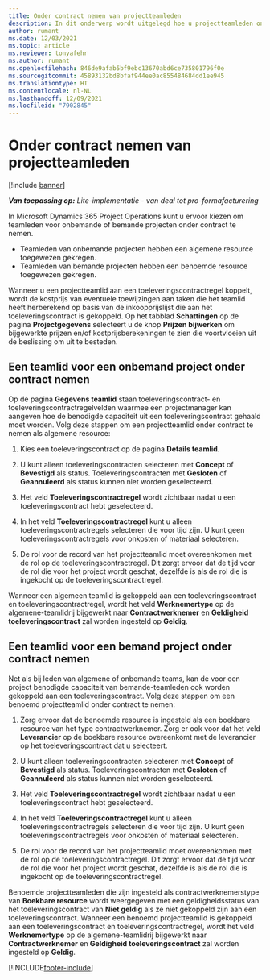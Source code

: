 ```yaml
---
title: Onder contract nemen van projectteamleden
description: In dit onderwerp wordt uitgelegd hoe u projectteamleden onder contract neemt in Microsoft Dynamics 365 Project Operations.
author: rumant
ms.date: 12/03/2021
ms.topic: article
ms.reviewer: tonyafehr
ms.author: rumant
ms.openlocfilehash: 846de9afab5bf9ebc13670abd6ce735801796f0e
ms.sourcegitcommit: 45893132bd8bfaf944ee0ac855484684dd1ee945
ms.translationtype: HT
ms.contentlocale: nl-NL
ms.lasthandoff: 12/09/2021
ms.locfileid: "7902845"
---
```

# <a name="subcontracting-project-team-members"></a>Onder contract nemen van projectteamleden

[!include [banner](../../includes/dataverse-preview.md)]

_**Van toepassing op:** Lite-implementatie - van deal tot pro-formafacturering_

In Microsoft Dynamics 365 Project Operations kunt u ervoor kiezen om teamleden voor onbemande of bemande projecten onder contract te nemen.

- Teamleden van onbemande projecten hebben een algemene resource toegewezen gekregen.
- Teamleden van bemande projecten hebben een benoemde resource toegewezen gekregen.

Wanneer u een projectteamlid aan een toeleveringscontractregel koppelt, wordt de kostprijs van eventuele toewijzingen aan taken die het teamlid heeft herberekend op basis van de inkoopprijslijst die aan het toeleveringscontract is gekoppeld.  Op het tabblad **Schattingen** op de pagina **Projectgegevens** selecteert u de knop **Prijzen bijwerken** om bijgewerkte prijzen en/of kostprijsberekeningen te zien die voortvloeien uit de beslissing om uit te besteden. 

## <a name="subcontracting-an-unstaffed-project-team-member"></a>Een teamlid voor een onbemand project onder contract nemen
Op de pagina **Gegevens teamlid** staan toeleveringscontract- en toeleveringscontractregelvelden waarmee een projectmanager kan aangeven hoe de benodigde capaciteit uit een toeleveringscontract gehaald moet worden. Volg deze stappen om een projectteamlid onder contract te nemen als algemene resource:

1.  Kies een toeleveringscontract op de pagina **Details teamlid**.

2.  U kunt alleen toeleveringscontracten selecteren met **Concept** of **Bevestigd** als status. Toeleveringscontracten met **Gesloten** of **Geannuleerd** als status kunnen niet worden geselecteerd. 

3.  Het veld **Toeleveringscontractregel** wordt zichtbaar nadat u een toeleveringscontract hebt geselecteerd.

4.  In het veld **Toeleveringscontractregel** kunt u alleen toeleveringscontractregels selecteren die voor tijd zijn. U kunt geen toeleveringscontractregels voor onkosten of materiaal selecteren.

5.  De rol voor de record van het projectteamlid moet overeenkomen met de rol op de toeleveringscontractregel. Dit zorgt ervoor dat de tijd voor de rol die voor het project wordt geschat, dezelfde is als de rol die is ingekocht op de toeleveringscontractregel. 

Wanneer een algemeen teamlid is gekoppeld aan een toeleveringscontract en toeleveringscontractregel, wordt het veld **Werknemertype** op de algemene-teamlidrij bijgewerkt naar **Contractwerknemer** en **Geldigheid toeleveringscontract** zal worden ingesteld op **Geldig**.

## <a name="subcontracting-a-staffed-project-team-member"></a>Een teamlid voor een bemand project onder contract nemen
Net als bij leden van algemene of onbemande teams, kan de voor een project benodigde capaciteit van bemande-teamleden ook worden gekoppeld aan een toeleveringscontract. Volg deze stappen om een benoemd projectteamlid onder contract te nemen:

1.  Zorg ervoor dat de benoemde resource is ingesteld als een boekbare resource van het type contractwerknemer. Zorg er ook voor dat het veld **Leverancier** op de boekbare resource overeenkomt met de leverancier op het toeleveringscontract dat u selecteert. 

2.  U kunt alleen toeleveringscontracten selecteren met **Concept** of **Bevestigd** als status. Toeleveringscontracten met **Gesloten** of **Geannuleerd** als status kunnen niet worden geselecteerd. 

3.  Het veld **Toeleveringscontractregel** wordt zichtbaar nadat u een toeleveringscontract hebt geselecteerd.

4.  In het veld **Toeleveringscontractregel** kunt u alleen toeleveringscontractregels selecteren die voor tijd zijn. U kunt geen toeleveringscontractregels voor onkosten of materiaal selecteren.

5.  De rol voor de record van het projectteamlid moet overeenkomen met de rol op de toeleveringscontractregel. Dit zorgt ervoor dat de tijd voor de rol die voor het project wordt geschat, dezelfde is als de rol die is ingekocht op de toeleveringscontractregel. 

Benoemde projectteamleden die zijn ingesteld als contractwerknemerstype van **Boekbare resource** wordt weergegeven met een geldigheidsstatus van het toeleveringscontract van **Niet geldig** als ze niet gekoppeld zijn aan een toeleveringscontract. Wanneer een benoemd projectteamlid is gekoppeld aan een toeleveringscontract en toeleveringscontractregel, wordt het veld **Werknemertype** op de algemene-teamlidrij bijgewerkt naar **Contractwerknemer** en **Geldigheid toeleveringscontract** zal worden ingesteld op **Geldig**.

[!INCLUDE[footer-include](../../includes/footer-banner.md)]
